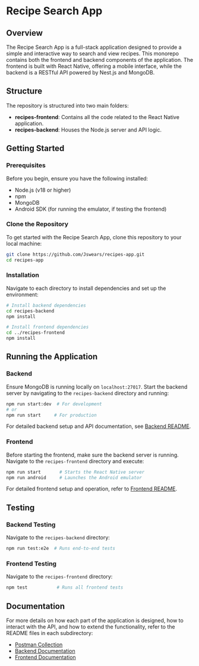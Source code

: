 # Recipe Search App

## Overview

The Recipe Search App is a full-stack application designed to provide a simple and interactive way to search and view recipes. This monorepo contains both the frontend and backend components of the application. The frontend is built with React Native, offering a mobile interface, while the backend is a RESTful API powered by Nest.js and MongoDB.

## Structure

The repository is structured into two main folders:

- **recipes-frontend**: Contains all the code related to the React Native application.
- **recipes-backend**: Houses the Node.js server and API logic.

## Getting Started

### Prerequisites

Before you begin, ensure you have the following installed:

- Node.js (v18 or higher)
- npm
- MongoDB
- Android SDK (for running the emulator, if testing the frontend)

### Clone the Repository

To get started with the Recipe Search App, clone this repository to your local machine:

```bash
git clone https://github.com/Jswears/recipes-app.git
cd recipes-app
```

### Installation

Navigate to each directory to install dependencies and set up the environment:

```bash
# Install backend dependencies
cd recipes-backend
npm install

# Install frontend dependencies
cd ../recipes-frontend
npm install
```

## Running the Application

### Backend

Ensure MongoDB is running locally on `localhost:27017`. Start the backend server by navigating to the `recipes-backend` directory and running:

```bash
npm run start:dev  # For development
# or
npm run start     # For production
```

For detailed backend setup and API documentation, see [Backend README](recipes-backend/README.md).

### Frontend

Before starting the frontend, make sure the backend server is running. Navigate to the `recipes-frontend` directory and execute:

```bash
npm run start       # Starts the React Native server
npm run android     # Launches the Android emulator
```

For detailed frontend setup and operation, refer to [Frontend README](recipes-frontend/README.md).

## Testing

### Backend Testing

Navigate to the `recipes-backend` directory:

```bash
npm run test:e2e  # Runs end-to-end tests
```

### Frontend Testing

Navigate to the `recipes-frontend` directory:

```bash
npm test           # Runs all frontend tests
```

## Documentation

For more details on how each part of the application is designed, how to interact with the API, and how to extend the functionality, refer to the README files in each subdirectory:

- [Postman Collection](recipes-backend/Recipes.postman_collection.json)
- [Backend Documentation](recipes-backend/README.md)
- [Frontend Documentation](recipes-frontend/README.md)
